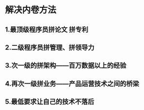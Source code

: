 # 解决内卷方法

## 1.最顶级程序员拼论文 拼专利

## 2.二级程序员拼管理、拼领导力

## 3.次一级的拼架构——百万数据以上的经验

## 4.再次一级拼业务——产品运营技术之间的桥梁

## 5.最低要求让自己的技术不落后

